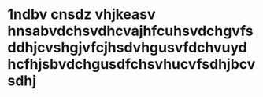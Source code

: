 # 1ndbv cnsdz vhjkeasv hnsabvdchsvdhcvajhfcuhsvdchgvfsddhjcvshgjvfcjhsdvhgusvfdchvuydhcfhjsbvdchgusdfchsvhucvfsdhjbcvsdhj
